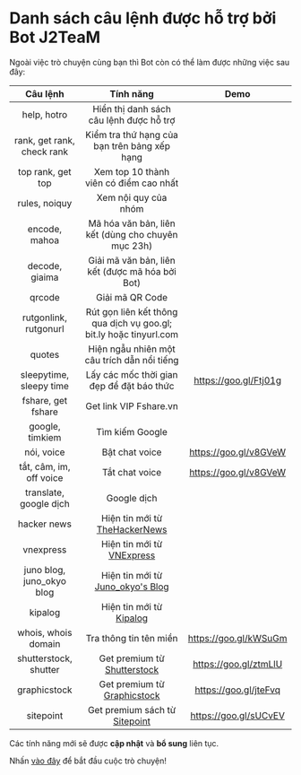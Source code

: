 # Danh sách câu lệnh được hỗ trợ bởi Bot J2TeaM

Ngoài việc trò chuyện cùng bạn thì Bot còn có thể làm được những việc sau đây:

|        **Câu lệnh**        |                            **Tính năng**                           |        **Demo**       |
|:--------------------------:|:------------------------------------------------------------------:|:---------------------:|
|         help, hotro        |               Hiển thị danh sách câu lệnh được hỗ trợ              |                       |
| rank, get rank, check rank |            Kiểm tra thứ hạng của bạn trên bảng xếp hạng            |                       |
|      top rank, get top     |               Xem top 10 thành viên có điểm cao nhất               |                       |
|        rules, noiquy       |                        Xem nội quy của nhóm                        |                       |
|        encode, mahoa       |         Mã hóa văn bản, liên kết (dùng cho chuyên mục 23h)         |                       |
|       decode, giaima       |           Giải mã văn bản, liên kết (được mã hóa bởi Bot)          |                       |
|           qrcode           |                           Giải mã QR Code                          |                       |
|    rutgonlink, rutgonurl   | Rút gọn liên kết thông qua dịch vụ goo.gl; bit.ly hoặc tinyurl.com |                       |
|           quotes           |             Hiện ngẫu nhiên một câu trích dẫn nổi tiếng            |                       |
|   sleepytime, sleepy time  |              Lấy các mốc thời gian đẹp để đặt báo thức             | https://goo.gl/Ftj01g |
|     fshare, get fshare     |                       Get link VIP Fshare.vn                       |                       |
|       google, timkiem      |                           Tìm kiếm Google                          |                       |
|         nói, voice         |                           Bật chat voice                           | https://goo.gl/v8GVeW |
|   tắt, câm, im, off voice  |                           Tắt chat voice                           | https://goo.gl/v8GVeW |
|   translate, google dịch   |                             Google dịch                            |                       |
|         hacker news        |     Hiện tin mới từ [TheHackerNews](http://thehackernews.com/)     |                       |
|          vnexpress         |         Hiện tin mới từ [VNExpress](http://vnexpress.net/)         |                       |
|  juno blog, juno_okyo blog | Hiện tin mới từ [Juno_okyo's Blog](https://junookyo.blogspot.com/) |                       |
|           kipalog          |           Hiện tin mới từ [Kipalog](https://kipalog.com/)          |                       |
|     whois, whois domain    |                       Tra thông tin tên miền                       | https://goo.gl/kWSuGm |
|    shutterstock, shutter   |    Get premium từ [Shutterstock](https://www.shutterstock.com/)    | https://goo.gl/ztmLlU |
|        graphicstock        |       Get premium từ [Graphicstock](http://graphicstock.com/)      | https://goo.gl/jteFvq |
|          sitepoint         |       Get premium sách từ [Sitepoint](http://sitepoint.com/)       | https://goo.gl/sUCvEV |

Các tính năng mới sẽ được **cập nhật** và **bổ sung** liên tục.

Nhấn [vào đây](https://m.me/J2TeaM.pro) để bắt đầu cuộc trò chuyện!

